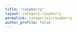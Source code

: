 ```yaml
---
title: "raspberry"
layout: category-raspberry
permalink: categories/raspberry
author_profile: false
---
```


